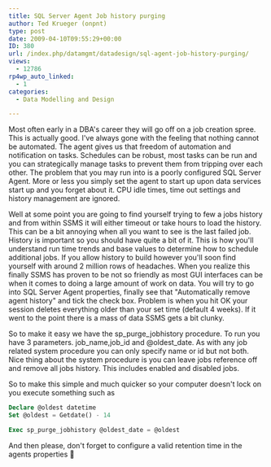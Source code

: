 ```yaml
---
title: SQL Server Agent Job history purging
author: Ted Krueger (onpnt)
type: post
date: 2009-04-10T09:55:29+00:00
ID: 380
url: /index.php/datamgmt/datadesign/sql-agent-job-history-purging/
views:
  - 12786
rp4wp_auto_linked:
  - 1
categories:
  - Data Modelling and Design

---
```

Most often early in a DBA's career they will go off on a job creation spree. This is actually good. I've always gone with the feeling that nothing cannot be automated. The agent gives us that freedom of automation and notification on tasks. Schedules can be robust, most tasks can be run and you can strategically manage tasks to prevent them from tripping over each other. The problem that you may run into is a poorly configured SQL Server Agent. More or less you simply set the agent to start up upon data services start up and you forget about it. CPU idle times, time out settings and history management are ignored.

Well at some point you are going to find yourself trying to few a jobs history and from within SSMS it will either timeout or take hours to load the history. This can be a bit annoying when all you want to see is the last failed job. History is important so you should have quite a bit of it. This is how you'll understand run time trends and base values to determine how to schedule additional jobs. If you allow history to build however you'll soon find yourself with around 2 million rows of headaches. When you realize this finally SSMS has proven to be not so friendly as most GUI interfaces can be when it comes to doing a large amount of work on data. You will try to go into SQL Server Agent properties, finally see that "Automatically remove agent history" and tick the check box. Problem is when you hit OK your session deletes everything older than your set time (default 4 weeks). If it went to the point there is a mass of data SSMS gets a bit clunky.

So to make it easy we have the sp\_purge\_jobhistory procedure. To run you have 3 parameters. job\_name,job\_id and @oldest_date. As with any job related system procedure you can only specify name or id but not both. Nice thing about the system procedure is you can leave jobs reference off and remove all jobs history. This includes enabled and disabled jobs.

So to make this simple and much quicker so your computer doesn't lock on you execute something such as

```sql
Declare @oldest datetime
Set @oldest = Getdate() - 14

Exec sp_purge_jobhistory @oldest_date = @oldest
```
And then please, don't forget to configure a valid retention time in the agents properties 🙂